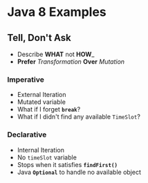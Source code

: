 # Java 8 Examples
## Tell, Don't Ask
* Describe **WHAT** not **HOW**_
* **Prefer** _Transformation_ **Over** _Mutation_

### Imperative
* External Iteration
* Mutated variable
* What if I forget **`break`**?
* What if I didn't find any available `TimeSlot`?

### Declarative
* Internal Iteration
* No `timeSlot` variable
* Stops when it satisfies **`findFirst()`**
* Java **`Optional`** to handle no available object
